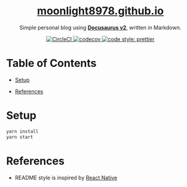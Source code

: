 <h1 align="center">
  <a href="https://moonlight8978.github.io/">
    moonlight8978.github.io
  </a>
</h1>

<p align="center">
  Simple personal blog using
  <a href="https://docusaurus.io/"><b>Docusaurus v2</b></a>, written in Markdown.
</p>

<p align="center">
  <a href="https://circleci.com/gh/moonlight8978/moonlight8978.github.io/tree/develop" >
    <img src="https://circleci.com/gh/moonlight8978/moonlight8978.github.io/tree/develop.svg?style=svg" alt="CircleCI">
  </a>
  <a href="https://codecov.io/gh/moonlight8978/moonlight8978.github.io">
    <img src="https://codecov.io/gh/moonlight8978/moonlight8978.github.io/branch/develop/graph/badge.svg" alt="codecov">
  </a>
  <a href="https://github.com/prettier/prettier">
    <img src="https://img.shields.io/badge/code_style-prettier-ff69b4.svg?style=flat-square" alt="code style: prettier">
  </a>
</p>

# Table of Contents

- [Setup](#setup)

- [References](#references)

# Setup

```bash
yarn install
yarn start
```

# References

- README style is inspired by [React Native](https://github.com/facebook/react-native/blob/master/README.md)
